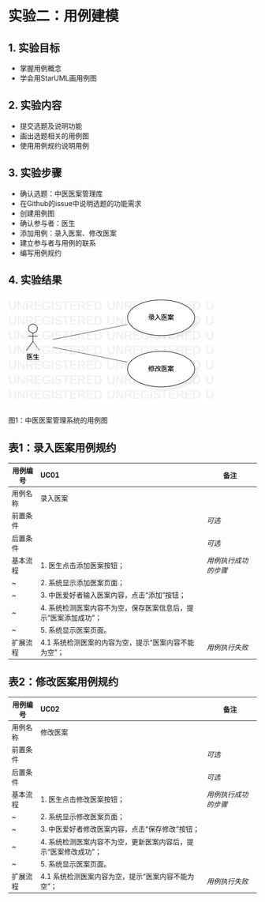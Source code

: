 # 实验二：用例建模

## 1. 实验目标

- 掌握用例概念
- 学会用StarUML画用例图

## 2. 实验内容

- 提交选题及说明功能
- 画出选题相关的用例图
- 使用用例规约说明用例

## 3. 实验步骤

- 确认选题：中医医案管理库
- 在Github的issue中说明选题的功能需求
- 创建用例图
- 确认参与者：医生
- 添加用例：录入医案、修改医案
- 建立参与者与用例的联系
- 编写用例规约

## 4. 实验结果

![用例图](./Lab2_UseCaseDiagram.jpg)

图1：中医医案管理系统的用例图

## 表1：录入医案用例规约  

用例编号  | UC01 | 备注  
-|:-|-  
用例名称  | 录入医案  |   
前置条件  |      | *可选*   
后置条件  |      | *可选*   
基本流程  | 1. 医生点击添加医案按钮；  |*用例执行成功的步骤*    
~| 2. 系统显示添加医案页面；  |   
~| 3. 中医爱好者输入医案内容，点击“添加”按钮；  |   
~| 4. 系统检测医案内容不为空，保存医案信息后，提示“医案添加成功”；  |   
~| 5. 系统显示医案页面。  |  
扩展流程  | 4.1 系统检测医案的内容为空，提示“医案内容不能为空”；  |*用例执行失败*    

## 表2：修改医案用例规约

用例编号  | UC02 | 备注
-|:-|-
用例名称  | 修改医案  |
前置条件  |      | *可选*   
后置条件  |      | *可选*   
基本流程  | 1. 医生点击修改医案按钮；  |*用例执行成功的步骤*    
~| 2. 系统显示修改医案页面；  |   
~| 3. 中医爱好者修改医案内容，点击“保存修改”按钮；  |   
~| 4. 系统检测医案内容不为空，更新医案内容后，提示“医案修改成功”；  |   
~| 5. 系统显示医案页面。  |  
扩展流程  | 4.1 系统检测医案内容为空，提示“医案内容不能为空”；  |*用例执行失败*    

